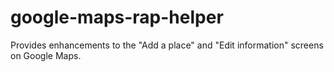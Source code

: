 # google-maps-rap-helper
Provides enhancements to the "Add a place" and "Edit information" screens on Google Maps.
